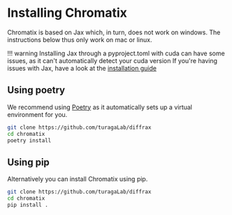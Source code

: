 # Installing Chromatix 

Chromatix is based on Jax which, in turn, does not work on windows. The instructions below thus only work on mac or linux. 

!!! warning
    Installing Jax through a pyproject.toml with cuda can have some issues, as it can't automatically detect your cuda version
    If you're having issues with Jax, have a look at the [installation guide](https://github.com/google/jax#installation)
## Using poetry

We recommend using [Poetry](https://python-poetry.org/) as it automatically sets up a virtual environment for you.

```bash
git clone https://github.com/turagaLab/diffrax
cd chromatix
poetry install
```


## Using pip

Alternatively you can install Chromatix using pip. 

```bash
git clone https://github.com/turagaLab/diffrax
cd chromatix
pip install .
```

